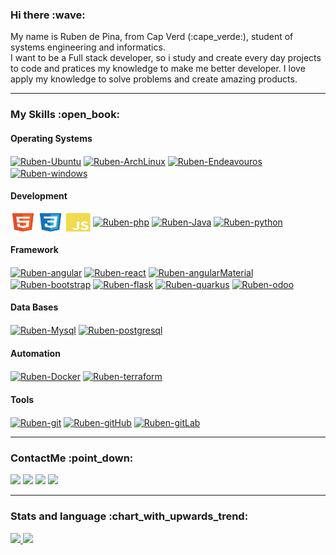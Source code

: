 <h3> Hi there :wave: </h3>

<p>My name is Ruben de Pina, from Cap Verd (:cape_verde:), student of systems engineering and informatics.<br> 
I want to be a Full stack developer, so i study and create every day projects to code and pratices my knowledge to make me better developer. I love apply my knowledge to solve problems and create amazing products.</p>
<hr>

<h3> My Skills :open_book: </h3>  
<h4>Operating Systems</h4>
<p><div style="display: inline_block">
  <a href="https://ubuntu.com/" target="_blank"><img align="center" alt="Ruben-Ubuntu" height="30" width="40" src="https://cdn.jsdelivr.net/gh/devicons/devicon/icons/ubuntu/ubuntu-plain.svg" /></a>
  <a href="https://archlinux.org/" target="_blank"><img align="center" alt="Ruben-ArchLinux" height="30" width="30" src="https://user-images.githubusercontent.com/75695011/212056939-86e973d0-b6de-4baa-9489-b0120766b32c.png" /></a>
  <a href="https://endeavouros.com/" target="_blank"><img align="center" alt="Ruben-Endeavouros" height="30" width="28" src="https://user-images.githubusercontent.com/75695011/212057567-e74113e7-3a0f-4127-bdf2-3994510789f5.png" /></a>
  <a href="https://www.microsoft.com/en-us/windows" target="_blank"><img align="center" alt="Ruben-windows" height="30" width="40" src="https://cdn.jsdelivr.net/gh/devicons/devicon/icons/windows8/windows8-original.svg" /></a> 
</div></p>

<h4>Development</h4>
<p><div style="display: inline_block">
  <a href="https://www.w3schools.com/html/" target="_blank"><img align="center" alt="Ruben-HTML" height="30" width="40" src="https://raw.githubusercontent.com/devicons/devicon/master/icons/html5/html5-original.svg" /></a>
  <a href="https://www.w3schools.com/css/" target="_blank"><img align="center" alt="Ruben-CSS" height="30" width="40" src="https://raw.githubusercontent.com/devicons/devicon/master/icons/css3/css3-original.svg" /></a>
  <a href="https://www.javascript.com/" target="_blank"><img align="center" alt="Ruben-JavaScript" height="30" width="40" src="https://raw.githubusercontent.com/devicons/devicon/master/icons/javascript/javascript-plain.svg" /></a>
  <a href="https://www.php.net/" target="_blank"><img align="center" alt="Ruben-php" height="40" width="50" src="https://cdn.jsdelivr.net/gh/devicons/devicon/icons/php/php-original.svg" /></a> 
  <a href="https://www.java.com/" target="_blank"><img align="center" alt="Ruben-Java" height="40" width="50" src="https://cdn.jsdelivr.net/gh/devicons/devicon/icons/java/java-original.svg" /></a>
  <a href="https://www.python.org/" target="_blank"><img align="center" alt="Ruben-python" height="40" width="50" src="https://cdn.jsdelivr.net/gh/devicons/devicon/icons/python/python-original.svg" /></a> 
</div></p>

<h4>Framework</h4>
<p><div style="display: inline_block">
  <a href="https://angular.io/" target="_blank"><img align="center" alt="Ruben-angular" height="30" width="40" src="https://cdn.jsdelivr.net/gh/devicons/devicon/icons/angularjs/angularjs-original.svg" /></a>
  <a href="https://reactjs.org/" target="_blank"><img align="center" alt="Ruben-react" height="30" width="40" src="https://cdn.jsdelivr.net/gh/devicons/devicon/icons/react/react-original-wordmark.svg" /></a>
  <a href="https://material.angular.io/" target="_blank"><img align="center" alt="Ruben-angularMaterial" height="30" width="30" src="https://user-images.githubusercontent.com/75695011/184117409-e7eaba98-4c37-40dc-a52f-f1918d06cbc5.png" /></a>
  <a href="https://getbootstrap.com/" target="_blank"><img align="center" alt="Ruben-bootstrap" height="30" width="40" src="https://cdn.jsdelivr.net/gh/devicons/devicon/icons/bootstrap/bootstrap-original.svg" /></a>
  <a href="https://flask.palletsprojects.com/" target="_blank"><img align="center" alt="Ruben-flask" height="40" width="50" src="https://cdn.jsdelivr.net/gh/devicons/devicon/icons/flask/flask-original.svg" /></a> 
  <a href="https://quarkus.io/" target="_blank"><img align="center" alt="Ruben-quarkus" height="30" width="30" src="https://user-images.githubusercontent.com/75695011/200284428-99995bf1-4aa7-4a88-b6c2-5a0cac9f9b3e.png" /></a>
   <a href="https://www.odoo.com/" target="_blank"><img align="center" alt="Ruben-odoo" height="30" width="60" src="https://user-images.githubusercontent.com/75695011/184119597-9fbb632f-7220-4363-b012-e148930daa2f.png" /></a>  
</div></p>

<h4>Data Bases</h4>
<p><div style="display: inline_block">
  <a href="https://www.mysql.com/" target="_blank"><img align="center" alt="Ruben-Mysql" height="30" width="40" src="https://cdn.jsdelivr.net/gh/devicons/devicon/icons/mysql/mysql-original.svg" /></a>
  <a href="https://www.postgresql.org/" target="_blank"><img align="center" alt="Ruben-postgresql" height="40" width="50" src="https://cdn.jsdelivr.net/gh/devicons/devicon/icons/postgresql/postgresql-original.svg" /></a>
</div></p>

<h4>Automation</h4>
<p><div style="display: inline_block">
  <a href="https://www.docker.com/" target="_blank"><img align="center" alt="Ruben-Docker" height="30" width="40" src="https://cdn.jsdelivr.net/gh/devicons/devicon/icons/docker/docker-original-wordmark.svg" /></a>
  <a href="https://www.terraform.io/" target="_blank"><img align="center" alt="Ruben-terraform" height="40" width="50" src="https://cdn.jsdelivr.net/gh/devicons/devicon/icons/terraform/terraform-original-wordmark.svg" /></a>
</div></p>

<h4>Tools</h4>
<p><div style="display: inline_block">
  <a href="https://git-scm.com/" target="_blank"><img align="center" alt="Ruben-git" height="30" width="40" src="https://cdn.jsdelivr.net/gh/devicons/devicon/icons/git/git-original.svg" /></a>
  <a href="https://github.com/" target="_blank"><img align="center" alt="Ruben-gitHub" height="30" width="40" src="https://cdn.jsdelivr.net/gh/devicons/devicon/icons/github/github-original-wordmark.svg" /></a>
  <a href="https://gitlab.com/" target="_blank"><img align="center" alt="Ruben-gitLab" height="30" width="40" src="https://cdn.jsdelivr.net/gh/devicons/devicon/icons/gitlab/gitlab-original-wordmark.svg" /></a>
</div></p>
<hr> 

<h3> ContactMe :point_down: </h3>

<p><div>
 <a href="https://www.instagram.com/ruben.jr__/" target="_blank"><img src="https://img.shields.io/badge/-Instagram-%23E4405F?style=for-the-badge&logo=instagram&logoColor=white" target="_blank"></a>
 <a href="https://discord.com/channels/@BLINK#6465" target="_blank"><img src="https://img.shields.io/badge/Discord-7289DA?style=for-the-badge&logo=discord&logoColor=white" target="_blank"></a> 
  <a href = "mailto:rubenpina758@gmail.com"><img src="https://img.shields.io/badge/-Gmail-%23333?style=for-the-badge&logo=gmail&logoColor=white" target="_blank"></a>
  <a href="https://www.linkedin.com/in/ruben-pina-3851b4235/" target="_blank"><img src="https://img.shields.io/badge/-LinkedIn-%230077B5?style=for-the-badge&logo=linkedin&logoColor=white" target="_blank"></a> 
</div></p>
<hr>

<h3> Stats and language :chart_with_upwards_trend: </h3>

<p><div>
  <a href="https://github.com/Ruben-JR">
  <img height="180em" src="https://github-readme-stats.vercel.app/api?username=Ruben-JR&show_icons=true&theme=dark&include_all_commits=true&count_private=true"/>
  <img height="180em" src="https://github-readme-stats.vercel.app/api/top-langs/?username=Ruben-JR&layout=compact&langs_count=7&theme=dark"/>
</div></p>
